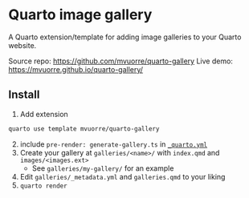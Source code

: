 # Quarto image gallery

A Quarto extension/template for adding image galleries to your Quarto website.

Source repo: https://github.com/mvuorre/quarto-gallery
Live demo: https://mvuorre.github.io/quarto-gallery/

## Install

1. Add extension
```bash
quarto use template mvuorre/quarto-gallery
```
2. include `pre-render: generate-gallery.ts` in [`_quarto.yml`](_quarto.yml)
3. Create your gallery at `galleries/<name>/` with `index.qmd` and `images/<images.ext>`
    - See `galleries/my-gallery/` for an example
4. Edit `galleries/_metadata.yml` and `galleries.qmd` to your liking
5. `quarto render`
